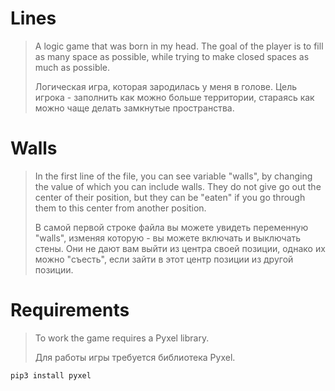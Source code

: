 # Lines
> A logic game that was born in my head. The goal of the player is to fill as many space as possible, while trying to make closed spaces as much as possible.
> <p> Логическая игра, которая зародилась у меня в голове. Цель игрока - заполнить как можно больше территории, стараясь как можно чаще делать замкнутые пространства.
# Walls
> In the first line of the file, you can see variable "walls", by changing the value of which you can include walls. They do not give go out the center of their position, but they can be "eaten" if you go through them to this center from another position.
> <p> В самой первой строке файла вы можете увидеть переменную "walls", изменяя которую - вы можете включать и выключать стены. Они не дают вам выйти из центра своей позиции, однако их можно "съесть", если зайти в этот центр позиции из другой позиции.
# Requirements
> To work the game requires a Pyxel library.
> <p>Для работы игры требуется библиотека Pyxel.
```
pip3 install pyxel
```
